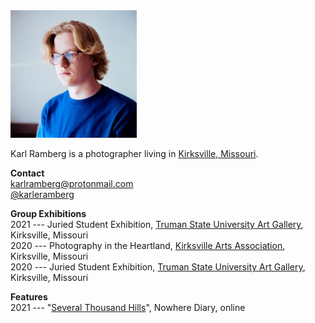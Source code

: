 <img src="/assets/images/profile.jpg" alt="Profile" style="width: 40%">

Karl Ramberg is a photographer living in [Kirksville, Missouri](https://goo.gl/maps/Zvr3VWwgkHE4NSM99).

**Contact**<br>
[karlramberg@protonmail.com](mailto:karlramberg@protonmail.com)<br>
[@karleramberg](https://instagram.com/karleramberg)

**Group Exhibitions**<br>
2021 --- Juried Student Exhibition, [Truman State University Art Gallery](http://gallery.arttruman.com/), Kirksville, Missouri<br>
2020 --- Photography in the Heartland, [Kirksville Arts Association](https://kirksvillearts.org), Kirksville, Missouri<br>
2020 --- Juried Student Exhibition, [Truman State University Art Gallery](http://gallery.arttruman.com/), Kirksville, Missouri 

**Features**<br>
2021 --- "[Several Thousand Hills](https://nowherediary.co/news/several-thousand-hills)", Nowhere Diary, online
